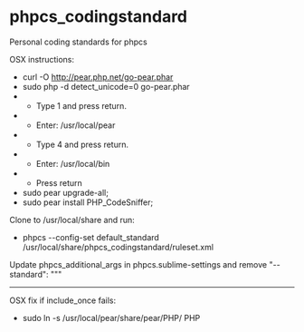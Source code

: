 phpcs_codingstandard
====================

Personal coding standards for phpcs

OSX instructions:
* curl -O http://pear.php.net/go-pear.phar
* sudo php -d detect_unicode=0 go-pear.phar
* * Type 1 and press return.
* * Enter: /usr/local/pear
* * Type 4 and press return.
* * Enter: /usr/local/bin
* * Press return
* sudo pear upgrade-all;
* sudo pear install PHP_CodeSniffer;

Clone to /usr/local/share and run:
* phpcs --config-set default_standard /usr/local/share/phpcs_codingstandard/ruleset.xml

Update phpcs_additional_args in phpcs.sublime-settings and remove "--standard": """

---------------
OSX fix if include_once fails:
* sudo ln -s /usr/local/pear/share/pear/PHP/ PHP
